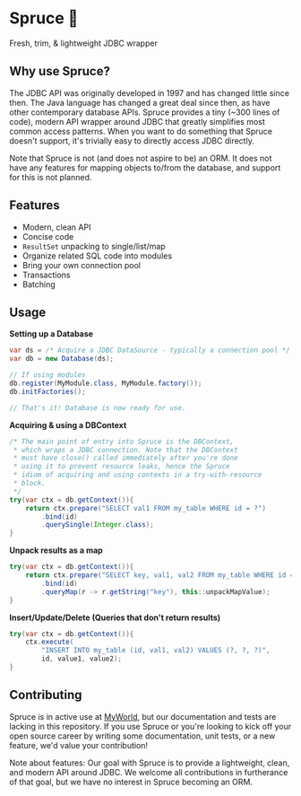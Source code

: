 # Spruce :evergreen_tree:
Fresh, trim, &amp; lightweight JDBC wrapper

## Why use Spruce?
The JDBC API was originally developed in 1997 and has changed
little since then. The Java language has changed a great deal
since then, as have other contemporary database APIs. Spruce
provides a tiny (~300 lines of code), modern API wrapper around
JDBC that greatly simplifies most common access patterns. When
you want to do something that Spruce doesn't support, it's
trivially easy to directly access JDBC directly.

Note that Spruce is not (and does not aspire to be) an ORM.
It does not have any features for mapping objects to/from
the database, and support for this is not planned.

## Features
- Modern, clean API
- Concise code
- `ResultSet` unpacking to single/list/map
- Organize related SQL code into modules
- Bring your own connection pool
- Transactions
- Batching

## Usage

**Setting up a Database**
```java
var ds = /* Acquire a JDBC DataSource - typically a connection pool */;
var db = new Database(ds);

// If using modules
db.register(MyModule.class, MyModule.factory());
db.initFactories();

// That's it! Database is now ready for use.
```

**Acquiring & using a DBContext**
```java
/* The main point of entry into Spruce is the DBContext,
 * which wraps a JDBC connection. Note that the DBContext
 * must have close() called immediately after you're done
 * using it to prevent resource leaks, hence the Spruce
 * idiom of acquiring and using contexts in a try-with-resource
 * block.
 */
try(var ctx = db.getContext()){
    return ctx.prepare("SELECT val1 FROM my_table WHERE id = ?")
        .bind(id)
        .querySingle(Integer.class);
}
```

**Unpack results as a map**
```java
try(var ctx = db.getContext()){
    return ctx.prepare("SELECT key, val1, val2 FROM my_table WHERE id = ?")
        .bind(id)
        .queryMap(r -> r.getString("key"), this::unpackMapValue);
}
```

**Insert/Update/Delete (Queries that don't return results)**
```java
try(var ctx = db.getContext()){
    ctx.execute(
        "INSERT INTO my_table (id, val1, val2) VALUES (?, ?, ?)",
        id, value1, value2);
}
```

## Contributing
Spruce is in active use at [MyWorld](https://myworldvw.com), but our
documentation and tests are lacking in this repository. If you use Spruce
or you're looking to kick off your open source career by writing some
documentation, unit tests, or a new feature, we'd value your contribution!

Note about features: Our goal with Spruce is to provide a lightweight, clean,
and modern API around JDBC. We welcome all contributions in furtherance of
that goal, but we have no interest in Spruce becoming an ORM.
